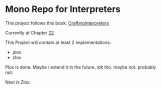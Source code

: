 # Mono Repo for Interpreters

This project follows this book: [CraftingInterpreters](https://craftinginterpreters.com/index.html)

Currently at Chapter [22](https://craftinginterpreters.com/local-variables.html)

This Project will contain at least 2 implementations:

- plox
- zlox

Plox is done. Maybe i extend it in the future, idk tho. maybe not. probably not.

Next is Zlox.

